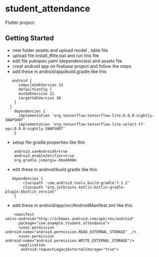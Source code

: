 # student_attendance
Flutter project.
## Getting Started
- new folder assets and upload model , lable file
- upload file install_tflite.bat and run this file 
- edit file pubspec.yaml  (dependencies) and assets file
- creat android app on firebase project  and follow the steps
- add these in android/app/build.gradle like this <br />
```
   android { 
      compileSdkVersion 33
      defaultConfig { 
      minSdkVersion 21 
      targetSdkVersion 30 
    } 
  }
    dependencies { 
      implementation 'org.tensorflow:tensorflow-lite:0.0.0-nightly-SNAPSHOT' 
      implementation 'org.tensorflow:tensorflow-lite-select-tf-ops:0.0.0-nightly-SNAPSHOT' 
    }
```
-  setup file gradle.properties like this <br />
```
    android.useAndroidX=true
    android.enableJetifier=true
    org.gradle.jvmargs=-Xmx4608m

```
- edit these in android/build.gradle like this <br />
```
   dependencies {
        classpath 'com.android.tools.build:gradle:7.1.2'
        classpath "org.jetbrains.kotlin:kotlin-gradle-plugin:$kotlin_version"
    }
```
- add these in android/app/src/AndroidManifest.xml like this <br />
```
    <manifest xmlns:android="http://schemas.android.com/apk/res/android"
      package="com.example.student_attendance">
      <uses-permission android:name="android.permission.READ_EXTERNAL_STORAGE" _/> 
      <uses-permission android:name="android.permission.WRITE_EXTERNAL_STORAGE"/> 
      <application
       android:requestLegacyExternalStorage="true">
```
